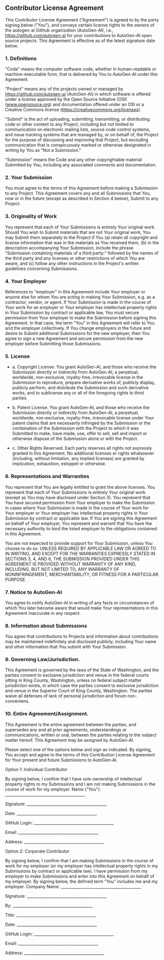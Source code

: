 ## Contributor License Agreement


This Contributor License Agreement ("Agreement") is agreed to by the party signing below ("You"), and conveys certain license rights to the owners of the autogen-ai GitHub organization (AutoGen-AI), i.e., https://github.com/autogen-ai for your contributions to AutoGen-AI open source projects. This Agreement is effective as of the latest signature date below.


### 1. Definitions

"Code" means the computer software code, whether in human-readable or machine-executable form, that is delivered by You to AutoGen-AI under this Agreement.

"Project" means any of the projects owned or managed by https://github.com/autogen-ai (AutoGen-AI) in which software is offered under a license approved by the Open Source Initiative (OSI) (www.opensource.org) and documentation offered under an OSI or a Creative Commons license (https://creativecommons.org/licenses).

"Submit" is the act of uploading, submitting, transmitting, or distributing code or other content to any Project, including but not limited to communication on electronic mailing lists, source code control systems, and issue tracking systems that are managed by, or on behalf of, the Project for the purpose of discussing and improving that Project, but excluding communication that is conspicuously marked or otherwise designated in writing by You as "Not a Submission."

"Submission" means the Code and any other copyrightable material Submitted by You, including any associated comments and documentation.	


### 2. Your	Submission	

You must agree to the terms of this Agreement before making a Submission to any Project. This Agreement covers any and all Submissions that You, now or in the future (except as described in Section 4 below), Submit to any Project.

### 3. Originality	of	Work

You represent that each of Your Submissions is entirely Your original work. Should You wish to Submit materials that are not Your original work, You may Submit them separately to the Project if You (a) retain all copyright and license information that was in the materials as You received them, (b) in the description accompanying Your Submission, include the phrase "Submission containing materials of a third party:" followed by the names of the third party and any licenses or other restrictions of which You are aware, and (c) follow any other instructions in the Project's written guidelines concerning Submissions.


### 4. Your	Employer	

References to "employer" in this Agreement include Your employer or anyone else for whom You are acting in making Your Submission, e.g. as a contractor, vendor, or agent. If Your Submission is made in the course of Your work for an employer or Your employer has intellectual property rights in Your Submission by contract or applicable law, You must secure permission from Your employer to make the Submission before signing this Agreement. In that case, the term "You" in this Agreement will refer to You and the employer collectively. If You change employers in the future and desire to Submit additional Submissions for the new employer, then You agree to sign a new Agreement and secure permission from the new employer before Submitting those Submissions.

### 5. License
	
- a. Copyright License. You grant AutoGen-AI, and those who receive the Submission directly or indirectly from AutoGen-AI, a perpetual, worldwide, non-exclusive, royalty-free, irrevocable license in the Submission to reproduce, prepare derivative works of, publicly display, publicly perform, and distribute the Submission and such derivative works, and to sublicense any or all of the foregoing rights to third parties.

- b. Patent License. You grant AutoGen-AI, and those who receive the Submission directly or indirectly from AutoGen-AI, a perpetual, worldwide, non-exclusive, royalty-free, irrevocable license under Your patent claims that are necessarily infringed by the Submission or the combination of the Submission with the Project to which it was Submitted to make, have made, use, offer to sell, sell and import or otherwise dispose of the Submission alone or with the Project.	

- c. Other Rights Reserved. Each party reserves all rights not expressly granted in this Agreement. No additional licenses or rights whatsoever (including, without limitation, any implied licenses) are granted by implication, exhaustion, estoppel or otherwise.


### 6. Representations and Warranties
You represent that You are legally entitled to grant the above licenses. You represent that each of Your Submissions is entirely Your original work (except as You may have disclosed under Section 3). You represent that You have secured permission from Your employer to make the Submission in cases where Your Submission is made in the course of Your work for Your employer or Your employer has intellectual property rights in Your Submission by contract or applicable law. If You are signing this Agreement on behalf of Your employer, You represent and warrant that You have the necessary authority to bind the listed employer to the obligations contained in this Agreement.

You are not expected to provide support for Your Submission, unless You choose to do so. UNLESS REQUIRED BY APPLICABLE LAW OR AGREED TO IN WRITING, AND EXCEPT FOR THE WARRANTIES EXPRESSLY STATED IN SECTIONS 3, 4, AND 6, THE SUBMISSION PROVIDED UNDER THIS AGREEMENT IS PROVIDED WITHOUT WARRANTY OF ANY KIND, INCLUDING, BUT NOT LIMITED TO, ANY WARRANTY OF NONINFRINGEMENT, MERCHANTABILITY, OR FITNESS FOR A PARTICULAR PURPOSE.


### 7. Notice	to	AutoGen-AI 
You agree to notify AutoGen-AI in writing of any facts or circumstances of which You later become aware that would make Your representations in this Agreement inaccurate in any respect.

### 8.	Information	about	Submissions 
You agree that contributions to Projects and information about contributions may be maintained indefinitely and disclosed publicly, including Your name and other information that You submit with Your Submission.

### 9. Governing	Law/Jurisdiction.	

This Agreement is governed by the laws of the State of Washington, and the parties consent to exclusive jurisdiction and venue in the federal courts sitting in King County, Washington, unless no federal subject matter jurisdiction exists, in which case the parties consent to exclusive jurisdiction and venue in the Superior Court of King County, Washington. The parties waive all defenses of lack of personal jurisdiction and forum non-conveniens.

### 10. Entire	Agreement/Assignment.

This Agreement is the entire agreement between the parties, and supersedes any and all prior agreements, understandings or communications, written or oral, between the parties relating to the subject matter hereof. This Agreement may be assigned by AutoGen-AI.

Please	select one	of	the	options	below	and	sign	as	indicated. By	signing,	You	accept	and	agree	to	the	
terms	of	this	Contribution	License	Agreement	for	Your	present	and	future	Submissions to	AutoGen-AI.

Option 1: Individual Contributor

By signing below, I confirm that I have sole ownership of intellectual property rights to my Submissions and I am not making Submissions in the course of work for my employer.
Name ("You"): _________________________________________

Signature: _________________________________________

Date: _________________________________________

GitHub Login: _________________________________________

Email: _________________________________________

Address: _________________________________________

Option 2: Corporate Contributor

By signing below, I confirm that I am making Submissions in the course of work for my employer (or my employer has intellectual property rights in my Submissions by contract or applicable law). I have permission from my employer to make Submissions and enter into this Agreement on behalf of my employer. By signing below, the defined term "You" includes me and my employer.
Company Name: _________________________________________

Signature: _________________________________________

By: _________________________________________

Title: _________________________________________

Date: _________________________________________

GitHub Login: _________________________________________

Email: _________________________________________

Address: _________________________________________
